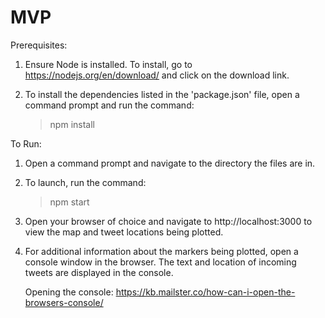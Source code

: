 # MVP

Prerequisites:
1. Ensure Node is installed.
	To install, go to https://nodejs.org/en/download/ and click on the download link.

2. To install the dependencies listed in the 'package.json' file, open a command prompt and run the command:
	
	> npm install

To Run:
1. Open a command prompt and navigate to the directory the files are in.

2. To launch, run the command:
	
	> npm start

3. Open your browser of choice and navigate to http://localhost:3000 to view the map and tweet locations being plotted.

4. For additional information about the markers being plotted, open a console window in the browser. The text and location of incoming tweets are displayed in the console.

	Opening the console: https://kb.mailster.co/how-can-i-open-the-browsers-console/
